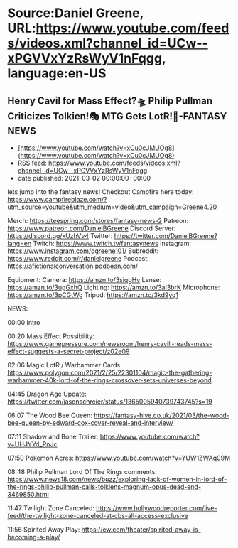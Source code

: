 # Source:Daniel Greene, URL:https://www.youtube.com/feeds/videos.xml?channel_id=UCw--xPGVVxYzRsWyV1nFqgg, language:en-US

## Henry Cavil for Mass Effect?🛸 Philip Pullman Criticizes Tolkien!🎭 MTG Gets LotR!💍-FANTASY NEWS
 - [https://www.youtube.com/watch?v=xCu0cJMUOg8](https://www.youtube.com/watch?v=xCu0cJMUOg8)
 - RSS feed: https://www.youtube.com/feeds/videos.xml?channel_id=UCw--xPGVVxYzRsWyV1nFqgg
 - date published: 2021-03-02 00:00:00+00:00

lets jump into the fantasy news!
Checkout Campfire here today: https://www.campfireblaze.com/?utm_source=youtube&utm_medium=video&utm_campaign=Greene4.20 

Merch: https://teespring.com/stores/fantasy-news-2
Patreon: https://www.patreon.com/DanielBGreene
Discord Server: https://discord.gg/xUzhVv4
Twitter: https://twitter.com/DanielBGreene?lang=en
Twitch: https://www.twitch.tv/fantasynews
Instagram: https://www.instagram.com/dgreene101/
Subreddit: https://www.reddit.com/r/danielgreene 
Podcast: https://afictionalconversation.podbean.com/

Equipment: 
Camera: https://amzn.to/3siqgHv 
Lense: https://amzn.to/3ugGxhQ 
Lighting: https://amzn.to/3aI3brK 
Microphone: https://amzn.to/3pCGtWg 
Tripod: https://amzn.to/3kd9yq1 

NEWS: 

00:00 Intro

00:20 Mass Effect Possibility: https://www.gamepressure.com/newsroom/henry-cavill-reads-mass-effect-suggests-a-secret-project/z02e09 

02:06 Magic LotR / Warhammer Cards: https://www.polygon.com/2021/2/25/22301104/magic-the-gathering-warhammer-40k-lord-of-the-rings-crossover-sets-universes-beyond  

04:45 Dragon Age Update: https://twitter.com/jasonschreier/status/1365005940739743745?s=19  

06:07 The Wood Bee Queen: https://fantasy-hive.co.uk/2021/03/the-wood-bee-queen-by-edward-cox-cover-reveal-and-interview/ 

07:11 Shadow and Bone Trailer: https://www.youtube.com/watch?v=UHJYYd_RnJc 

07:50 Pokemon Acres: https://www.youtube.com/watch?v=YUW1ZWAq09M 

08:48 Philip Pullman Lord Of The Rings comments: https://www.news18.com/news/buzz/exploring-lack-of-women-in-lord-of-the-rings-philip-pullman-calls-tolkiens-magnum-opus-dead-end-3469850.html 

11:47 Twilight Zone Canceled: https://www.hollywoodreporter.com/live-feed/the-twilight-zone-canceled-at-cbs-all-access-exclusive 

11:56 Spirited Away Play: https://ew.com/theater/spirited-away-is-becoming-a-play/


